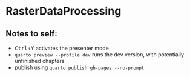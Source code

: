 # RasterDataProcessing


## Notes to self:

- <kbd>Ctrl</kbd>+<kbd>Y</kbd> activates the presenter mode
- `quarto preview --profile dev` runs the dev version, with potentially unfinished chapters
- publish using `quarto publish gh-pages --no-prompt`

